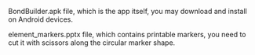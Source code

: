 BondBuilder.apk file, which is the app itself, you may download and install on Android devices.

element_markers.pptx file, which contains printable markers, you need to cut it with scissors along the circular marker shape. 
